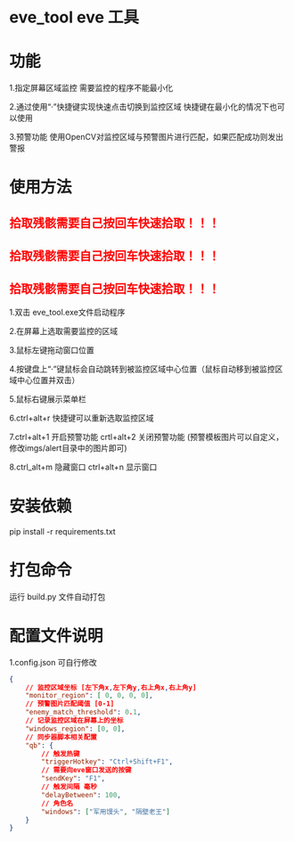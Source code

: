 # eve_tool eve 工具

# 功能

1.指定屏幕区域监控
需要监控的程序不能最小化

2.通过使用“·”快捷键实现快速点击切换到监控区域
快捷键在最小化的情况下也可以使用

3.预警功能
使用OpenCV对监控区域与预警图片进行匹配，如果匹配成功则发出警报

# 使用方法

## <font color="red">拾取残骸需要自己按回车快速拾取！！！</font>
## <font color="red">拾取残骸需要自己按回车快速拾取！！！</font>
## <font color="red">拾取残骸需要自己按回车快速拾取！！！</font>

1.双击 eve_tool.exe文件启动程序

2.在屏幕上选取需要监控的区域

3.鼠标左键拖动窗口位置

4.按键盘上“·”键鼠标会自动跳转到被监控区域中心位置（鼠标自动移到被监控区域中心位置并双击）

5.鼠标右键展示菜单栏

6.ctrl+alt+r 快捷键可以重新选取监控区域

7.ctrl+alt+1 开启预警功能 crtl+alt+2 关闭预警功能 (预警模板图片可以自定义，修改imgs/alert目录中的图片即可)

8.ctrl_alt+m 隐藏窗口 ctrl+alt+n 显示窗口

# 安装依赖

pip install -r requirements.txt

# 打包命令

运行 build.py 文件自动打包

# 配置文件说明
1.config.json 可自行修改
```json
{
    // 监控区域坐标 [左下角x,左下角y,右上角x,右上角y]
    "monitor_region": [ 0, 0, 0, 0],
    // 预警图片匹配阈值 [0-1] 
    "enemy_match_threshold": 0.1,
    // 记录监控区域在屏幕上的坐标
    "windows_region": [0, 0],
    // 同步器脚本相关配置
    "qb": {
        // 触发热键
        "triggerHotkey": "Ctrl+Shift+F1",
        // 需要向eve窗口发送的按键
        "sendKey": "F1",
        // 触发间隔 毫秒
        "delayBetween": 100,
        // 角色名
        "windows": ["军用馒头", "隔壁老王"]
    }
}
```